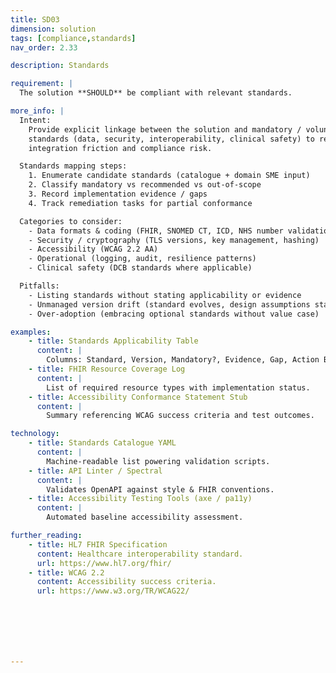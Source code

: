 ```yaml
---
title: SD03
dimension: solution
tags: [compliance,standards]
nav_order: 2.33

description: Standards

requirement: |
  The solution **SHOULD** be compliant with relevant standards.

more_info: |
  Intent:
    Provide explicit linkage between the solution and mandatory / voluntary
    standards (data, security, interoperability, clinical safety) to reduce
    integration friction and compliance risk.

  Standards mapping steps:
    1. Enumerate candidate standards (catalogue + domain SME input)
    2. Classify mandatory vs recommended vs out-of-scope
    3. Record implementation evidence / gaps
    4. Track remediation tasks for partial conformance

  Categories to consider:
    - Data formats & coding (FHIR, SNOMED CT, ICD, NHS number validation)
    - Security / cryptography (TLS versions, key management, hashing)
    - Accessibility (WCAG 2.2 AA)
    - Operational (logging, audit, resilience patterns)
    - Clinical safety (DCB standards where applicable)

  Pitfalls:
    - Listing standards without stating applicability or evidence
    - Unmanaged version drift (standard evolves, design assumptions stale)
    - Over-adoption (embracing optional standards without value case)

examples: 
    - title: Standards Applicability Table
      content: |
        Columns: Standard, Version, Mandatory?, Evidence, Gap, Action By.
    - title: FHIR Resource Coverage Log
      content: |
        List of required resource types with implementation status.
    - title: Accessibility Conformance Statement Stub
      content: |
        Summary referencing WCAG success criteria and test outcomes.

technology:
    - title: Standards Catalogue YAML
      content: |
        Machine-readable list powering validation scripts.
    - title: API Linter / Spectral
      content: |
        Validates OpenAPI against style & FHIR conventions.
    - title: Accessibility Testing Tools (axe / pa11y)
      content: |
        Automated baseline accessibility assessment.

further_reading:
    - title: HL7 FHIR Specification
      content: Healthcare interoperability standard.
      url: https://www.hl7.org/fhir/
    - title: WCAG 2.2
      content: Accessibility success criteria.
      url: https://www.w3.org/TR/WCAG22/







---
```

